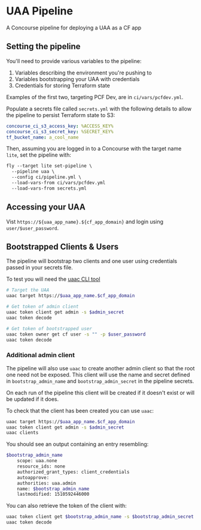 # UAA Pipeline

A Concourse pipeline for deploying a UAA as a CF app

## Setting the pipeline

You'll need to provide various variables to the pipeline:

1. Variables describing the environment you're pushing to
1. Variables bootstrapping your UAA with credentials
1. Credentials for storing Terraform state

Examples of the first two, targeting PCF Dev, are in `ci/vars/pcfdev.yml`.

Populate a secrets file called `secrets.yml` with the following details to allow the pipeline to persist Terraform state to S3:

```yaml
concourse_ci_s3_access_key: %ACCESS_KEY%
concourse_ci_s3_secret_key: %SECRET_KEY%
tf_bucket_name: a_cool_name
```

Then, assuming you are logged in to a Concourse with the target name `lite`, set the pipeline with:

```txt
fly --target lite set-pipeline \
  --pipeline uaa \
  --config ci/pipeline.yml \
  --load-vars-from ci/vars/pcfdev.yml
  --load-vars-from secrets.yml
```

## Accessing your UAA

Vist `https://${uaa_app_name}.${cf_app_domain}` and login using `user/$user_password`.

## Bootstrapped Clients & Users

The pipeline will bootstrap two clients and one user using credentials passed in your secrets file.

To test you will need the [uaac CLI tool](https://github.com/cloudfoundry/cf-uaac)

```sh
# Target the UAA
uaac target https://$uaa_app_name.$cf_app_domain

# Get token of admin client
uaac token client get admin -s $admin_secret
uaac token decode

# Get token of bootstrapped user
uaac token owner get cf user -s "" -p $user_password
uaac token decode
```

### Additional admin client

The pipeline will also use `uaac` to create another admin client so that the root one need not be exposed. This client will use the name and secret defined in `bootstrap_admin_name` and `bootstrap_admin_secret` in the pipeline secrets.

On each run of the pipeline this client will be created if it doesn't exist or will be updated if it does.

To check that the client has been created you can use `uaac`:

```sh
uaac target https://$uaa_app_name.$cf_app_domain
uaac token client get admin -s $admin_secret
uaac clients
```

You should see an output containing an entry resembling:

```sh
$bootstrap_admin_name
    scope: uaa.none
    resource_ids: none
    authorized_grant_types: client_credentials
    autoapprove:
    authorities: uaa.admin
    name: $bootstrap_admin_name
    lastmodified: 1510592446000
```

You can also retrieve the token of the client with:

```sh
uaac token client get $bootstrap_admin_name -s $bootstrap_admin_secret
uaac token decode
```
